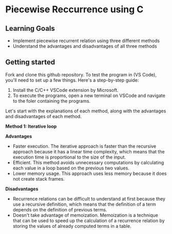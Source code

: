 # Piecewise Reccurrence using C

## Learning Goals
- Implement piecewise recurrent relation using three different methods
- Understand the advantages and disadvantages of all three methods

## Getting started
Fork and clone this github repository.
To test the program in (VS Code), you'll need to set up a few things. Here's a step-by-step guide:

1. Install the C/C++ VSCode extension by Microsoft.
2. To execute the programs, open a new terminal on VSCode and navigate to the foler containing the programs.

Let's start with the explanations of each method, along with the advantages and disadvantages of each method.

**Method 1: Iterative loop**

**Advantages**
- Faster execution.
The iterative approach is faster than the recursive approach because it has a linear time complexity, which means that the execution time is proportional to the size of the input.
- Efficient.
This method avoids unnecessary computations by calculating each value in a loop based on the previous two values.
- Lower memory usage. 
This approach uses less memory because it does not create stack frames.

**Disadvantages**
- Recurrence relations can be difficult to understand at first because they use a recursive definition, which means that the definition of a term depends on the definition of previous terms.
- Doesn't take advantage of memoization. Memoization is a technique that can be used to speed up the calculation of a recurrence relation by storing the values of already computed terms in a table.